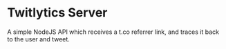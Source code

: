 # Twitlytics Server

A simple NodeJS API which receives a t.co referrer link, and traces it back to the user and tweet.